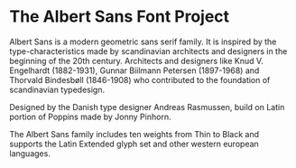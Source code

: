 # The Albert Sans Font Project 

Albert Sans is a modern geometric sans serif family. 
It is inspired by the type-characteristics made by scandinavian architects and designers in the beginning of the 20th century.
Architects and designers like Knud V. Engelhardt (1882-1931), Gunnar Biilmann Petersen (1897-1968) and Thorvald Bindesbøll (1846-1908) who contributed to the foundation of scandinavian typedesign.

Designed by the Danish type designer Andreas Rasmussen, build on Latin portion of Poppins made by Jonny Pinhorn.

The Albert Sans family includes ten weights from Thin to Black and supports the Latin Extended glyph set and other western european languages.